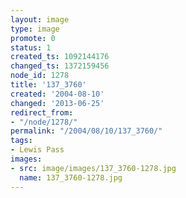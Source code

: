 ```yaml
---
layout: image
type: image
promote: 0
status: 1
created_ts: 1092144176
changed_ts: 1372159456
node_id: 1278
title: '137_3760'
created: '2004-08-10'
changed: '2013-06-25'
redirect_from:
- "/node/1278/"
permalink: "/2004/08/10/137_3760/"
tags:
- Lewis Pass
images:
- src: image/images/137_3760-1278.jpg
  name: 137_3760-1278.jpg
---
```


